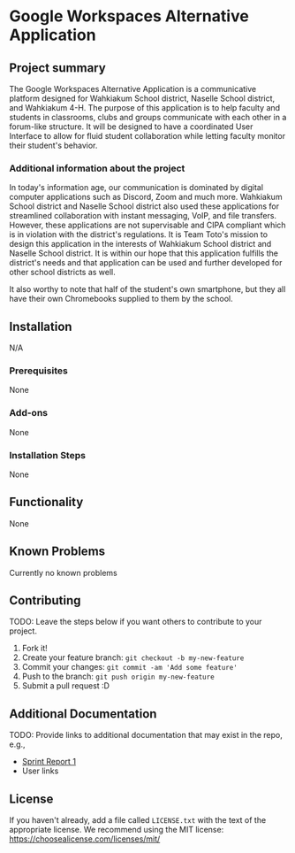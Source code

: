 # Google Workspaces Alternative Application

## Project summary

The Google Workspaces Alternative Application is a communicative platform designed for Wahkiakum School district, Naselle School district, and Wahkiakum 4-H. The purpose of this application is to help faculty and students in classrooms, clubs and groups communicate with each other in a forum-like structure. It will be designed to have a coordinated User Interface to allow for fluid student collaboration while letting faculty monitor their student's behavior. 

### Additional information about the project

In today's information age, our communication is dominated by digital computer applications such as Discord, Zoom and much more. Wahkiakum School district and Naselle School district also used these applications for streamlined collaboration with instant messaging, VoIP, and file transfers. However, these applications are not supervisable and CIPA compliant which is in violation with the district's regulations. It is Team Toto's mission to design this application in the interests of Wahkiakum School district and Naselle School district. It is within our hope that this application fulfills the district's needs and that application can be used and further developed for other school districts as well. 

It also worthy to note that half of the student's own smartphone, but they all have their own Chromebooks supplied to them by the school. 

## Installation
N/A 

### Prerequisites

None

### Add-ons

None

### Installation Steps

None


## Functionality

None


## Known Problems

Currently no known problems


## Contributing

TODO: Leave the steps below if you want others to contribute to your project.

1. Fork it!
2. Create your feature branch: `git checkout -b my-new-feature`
3. Commit your changes: `git commit -am 'Add some feature'`
4. Push to the branch: `git push origin my-new-feature`
5. Submit a pull request :D

## Additional Documentation

TODO: Provide links to additional documentation that may exist in the repo, e.g.,
  * [Sprint Report 1](https://github.com/WSUCptSCapstone-Fall2022Spring2023/wsd-googlespacesadminapp/blob/main/Documentation/sprint1report.md)
  * User links

## License

If you haven't already, add a file called `LICENSE.txt` with the text of the appropriate license.
We recommend using the MIT license: <https://choosealicense.com/licenses/mit/>
